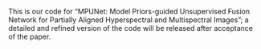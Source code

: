 This is our code for “MPUNet: Model Priors-guided Unsupervised Fusion Network for Partially Aligned Hyperspectral and Multispectral Images”; a detailed and refined version of the code will be released after acceptance of the paper.
